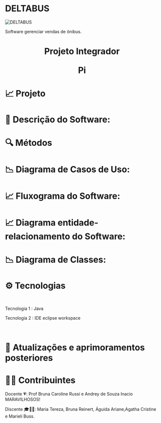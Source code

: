 # DELTABUS

![DELTABUS](https://github.com/BrunaReinert17/Pi2-deltabus/assets/111304031/029c8cda-555d-40cb-93d4-96292974bebe)


Software gerenciar vendas de ônibus.


# <p align="center" >Projeto Integrador</p><p align="center" > Pi</p> 

# 📈 Projeto 

# 📃 Descrição do Software:

# 🔍 Métodos 


# 📉 Diagrama de Casos de Uso:

# 📈 Fluxograma do Software:

# 📈 Diagrama entidade-relacionamento do Software:

# 📉 Diagrama de Classes:

# ⚙️ Tecnologias 
<br>
<p>Tecnologia 1 : Java </p>
<p>Tecnologia 2 : IDE eclipse workspace</p></br>

# 🔮 Atualizações e aprimoramentos posteriores 

#  👨‍💻  Contribuintes

<p align="left" >Docente 💗: Prof Bruna Caroline Russi e Andrey de Souza Inacio MARAVILHOSOS!</p>
<p align="left" >Discente 🎓🤘🏻: Maria Tereza, Bruna Reinert, Águida Ariane,Agatha Cristine e Marieli Buss.</p>

